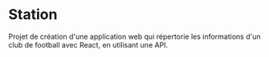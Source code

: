 # Station

Projet de création d'une application web qui répertorie les informations d'un club de football avec React, en utilisant une API.
